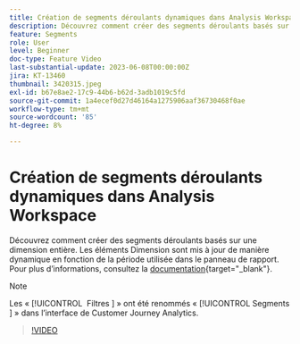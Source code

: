 ```yaml
---
title: Création de segments déroulants dynamiques dans Analysis Workspace
description: Découvrez comment créer des segments déroulants basés sur une dimension entière. Les éléments Dimension sont mis à jour de manière dynamique en fonction de la période utilisée dans le panneau de rapport.
feature: Segments
role: User
level: Beginner
doc-type: Feature Video
last-substantial-update: 2023-06-08T00:00:00Z
jira: KT-13460
thumbnail: 3420315.jpeg
exl-id: b67e8ae2-17c9-44b6-b62d-3adb1019c5fd
source-git-commit: 1a4ecef0d27d46164a1275906aaf36730468f0ae
workflow-type: tm+mt
source-wordcount: '85'
ht-degree: 8%

---
```


# Création de segments déroulants dynamiques dans Analysis Workspace

Découvrez comment créer des segments déroulants basés sur une dimension entière. Les éléments Dimension sont mis à jour de manière dynamique en fonction de la période utilisée dans le panneau de rapport. Pour plus dʼinformations, consultez la [documentation](https://experienceleague.adobe.com/en/docs/analytics-platform/using/cja-components/cja-segments/create-filters){target="_blank"}.

>[!NOTE]
>
> Les « [!UICONTROL &#x200B; Filtres &#x200B;] » ont été renommés « [!UICONTROL &#x200B; Segments &#x200B;] » dans l’interface de Customer Journey Analytics.

>[!VIDEO](https://video.tv.adobe.com/v/3420315/?learn=on)

